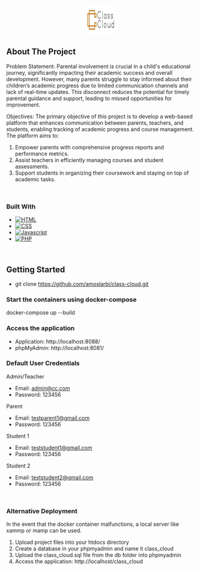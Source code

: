 <!-- PROJECT LOGO -->
<br />
<div align="center">
  <a href="https://github.com/othneildrew/Best-README-Template">
    <img src="images/logo.png" alt="Logo" width="80" height="80">
  </a>
</div>

<!-- ABOUT THE PROJECT -->
## About The Project

Problem Statement: Parental involvement is crucial in a child's educational journey, significantly impacting their academic success and overall development. However, many parents struggle to stay informed about their children’s academic progress due to limited communication channels and lack of real-time updates. This disconnect reduces the potential for timely parental guidance and support, leading to missed opportunities for improvement. 

Objectives: The primary objective of this project is to develop a web-based platform that enhances communication between parents, teachers, and students, enabling tracking of academic progress and course management. The platform aims to: 

1. Empower parents with comprehensive progress reports and performance metrics. 
2. Assist teachers in efficiently managing courses and student assessments. 
3. Support students in organizing their coursework and staying on top of academic tasks. 

<br />

### Built With

* [![HTML][HTML]][HTML-url]
* [![CSS][CSS]][CSS-url]
* [![Javascript][Javascript]][Javascript-url]
* [![PHP][PHP]][PHP-url]

<br />

<!-- GETTING STARTED -->
## Getting Started
* git clone https://github.com/amoslarbi/class-cloud.git

### Start the containers using docker-compose
docker-compose up --build

### Access the application
* Application: http://localhost:8088/
* phpMyAdmin: http://localhost:8081/

### Default User Credentials
Admin/Teacher
* Email: admin@cc.com
* Password: 123456

Parent
* Email: testparent1@gmail.com
* Password: 123456

Student 1
* Email: teststudent1@gmail.com
* Password: 123456

Student 2
* Email: teststudent2@gmail.com
* Password: 123456

<br />

### Alternative Deployment
In the event that the docker container malfunctions, a local server like xammp or mamp can be used.
1. Upload project files into your htdocs directory
2. Create a database in your phpmyadmin and name it class_cloud
3. Upload the class_cloud.sql file from the db folder into phpmyadmin
4. Access the application: http://localhost/class_cloud

<!-- MARKDOWN LINKS & IMAGES -->
[HTML-url]: https://html.com 
[HTML]: https://img.shields.io/badge/html5-%23E34F26.svg?style=for-the-badge&logo=html5&logoColor=white
[CSS-url]: https://css.com 
[CSS]: https://img.shields.io/badge/css3-%231572B6.svg?style=for-the-badge&logo=css3&logoColor=white
[Javascript-url]: https://css.com 
[Javascript]: https://img.shields.io/badge/javascript-%23323330.svg?style=for-the-badge&logo=javascript&logoColor=%23F7DF1E
[PHP-url]: https://php.net 
[PHP]: https://img.shields.io/badge/php-%23777BB4.svg?style=for-the-badge&logo=php&logoColor=white
[MySql-url]: https://mysql.com
[MySql]: https://img.shields.io/badge/mysql-4479A1.svg?style=for-the-badge&logo=mysql&logoColor=white
